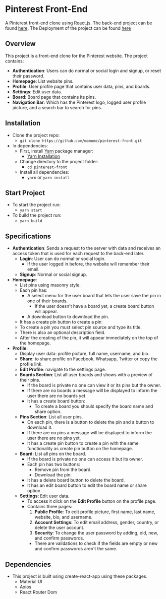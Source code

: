 # Pinterest Front-End
A Pinterest front-end clone using React.js. The back-end project can be found [here](https://github.com/mamume/pinterest-back/). The Deployment of the project can be found [here](http://3.132.156.164/)

## Overview
This project is a front-end clone for the Pinterest website. The project contains:
  - **Authentication**: Users can do normal or social login and signup, or reset their password.
  - **Homepage**: List website pins.
  - **Profile**: User profile page that contains user data, pins, and boards.
  - **Settings**: Edit user data.
  - **Board**: Board page that contains its pins.
  - **Navigation Bar**: Which has the Pinterest logo, logged user profile picture, and a search bar to search for pins.
  
## Installation
  - Clone the project repo: 
    - `git clone https://github.com/mamume/pinterest-front.git`
  - In dependencies:
    - First, install [Yarn](https://classic.yarnpkg.com/en/) package manager: 
      - [Yarn Installation](https://classic.yarnpkg.com/lang/en/docs/install)
    - Change directory to the project folder:
      - `cd pinterest-front`
    - Install all dependencies:
      - `yarn` or `yarn install`
      
## Start Project
  - To start the project run:
    - `yarn start`
  - To build the project run:
    - `yarn build`
    
## Specifications
  - **Authentication**: Sends a request to the server with data and receives an access token that is used for each request to the back-end later.
    - **Login**: User can do normal or social login.
      - If the user logged in before, the website will remember their email.
    - **Signup**: Normal or social signup.
  - **Homepage**: 
    - List pins using masonry style.
    - Each pin has:
      - A select menu for the user board that lets the user save the pin in one of their boards.
        - If the user doesn't have a board yet, a create board button will appear.
      - A download button to download the pin.
     - It has a create pin button to create a pin:
      - To create a pin you must select pin source and type its title.
      - There is also an optional description field.
      - After the creating of the pin, it will appear immediately on the top of the homepage.
  - **Profile**: 
    - Display user data: profile picture, full name, username, and bio.
    - **Share**: to share profile on Facebook, Whatsapp, Twitter or copy the profile link.
    - **Edit Profile**: navigate to the settings page.
    - **Boards Section**: List all user boards and shows with a preview of their pins.
      - If the board is private no one can view it or its pins but the owner.
      - If there are no boards a message will be displayed to inform the user there are no boards yet.
      - It has a create board button:
        - To create a board you should specify the board name and share option.
    - **Pins Section**: List all user pins.
      - On each pin, there is a button to delete the pin and a button to download it.
      - If there are no pins a message will be displayed to inform the user there are no pins yet.
      - It has a create pin button to create a pin with the same functionality as create pin button on the homepage.
    - **Board**: List all pins on the board.
      - If the board is private no one can access it but its owner.
      - Each pin has two buttons:
        - Remove pin from the board.
        - Download the pin.
      - It has a delete board button to delete the board.
      - It has an edit board button to edit the board name or share option.
    - **Settings**: Edit user data.
      - To access it click on the **Edit Profile** button on the profile page.
      - Contains three pages:
        1. **Public Profile**: To edit profile picture, first name, last name, website, bio, and username.
        2. **Account Settings**: To edit email address, gender, country, or delete the user account.
        3. **Security**: To change the user password by adding, old, new, and confirm passwords.
          - There are validations to check if the fields are empty or new and confirm passwords aren't the same.
          
## Dependencies
  - This project is built using create-react-app using these packages.
    - Material UI
    - Axios
    - React Router Dom

